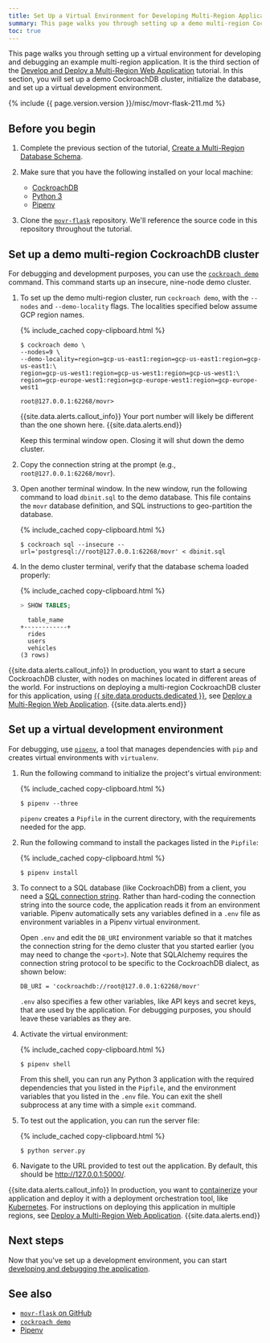 ```yaml
---
title: Set Up a Virtual Environment for Developing Multi-Region Applications
summary: This page walks you through setting up a demo multi-region CockroachDB cluster, and a virtual development environment.
toc: true
---
```


This page walks you through setting up a virtual environment for developing and debugging an example multi-region application. It is the third section of the [Develop and Deploy a Multi-Region Web Application](multi-region-overview.html) tutorial. In this section, you will set up a demo CockroachDB cluster, initialize the database, and set up a virtual development environment.

{% include {{ page.version.version }}/misc/movr-flask-211.md %}

## Before you begin

1. Complete the previous section of the tutorial, [Create a Multi-Region Database Schema](multi-region-database.html).

1. Make sure that you have the following installed on your local machine:
      - [CockroachDB](install-cockroachdb-mac.html)
      - [Python 3](https://www.python.org/downloads/)
      - [Pipenv](https://pipenv.readthedocs.io/en/latest/)

1. Clone the [`movr-flask`](https://github.com/cockroachlabs/movr-flask) repository. We'll reference the source code in this repository throughout the tutorial.

## Set up a demo multi-region CockroachDB cluster

For debugging and development purposes, you can use the [`cockroach demo`](cockroach-demo.html) command. This command starts up an insecure, nine-node demo cluster.

1. To set up the demo multi-region cluster, run `cockroach demo`, with the `--nodes` and `--demo-locality` flags. The localities specified below assume GCP region names.

    {% include_cached copy-clipboard.html %}
    ~~~ shell
    $ cockroach demo \
    --nodes=9 \
    --demo-locality=region=gcp-us-east1:region=gcp-us-east1:region=gcp-us-east1:\
    region=gcp-us-west1:region=gcp-us-west1:region=gcp-us-west1:\
    region=gcp-europe-west1:region=gcp-europe-west1:region=gcp-europe-west1
    ~~~

    ~~~
    root@127.0.0.1:62268/movr>
    ~~~

    {{site.data.alerts.callout_info}}
    Your port number will likely be different than the one shown here.
    {{site.data.alerts.end}}

    Keep this terminal window open. Closing it will shut down the demo cluster.

1. Copy the connection string at the prompt (e.g., `root@127.0.0.1:62268/movr`).

1. Open another terminal window. In the new window, run the following command to load `dbinit.sql` to the demo database. This file contains the `movr` database definition, and SQL instructions to geo-partition the database.

    {% include_cached copy-clipboard.html %}
    ~~~ shell
    $ cockroach sql --insecure --url='postgresql://root@127.0.0.1:62268/movr' < dbinit.sql
    ~~~


1. In the demo cluster terminal, verify that the database schema loaded properly:

    {% include_cached copy-clipboard.html %}
    ~~~ sql
    > SHOW TABLES;
    ~~~
    ~~~
      table_name
    +------------+
      rides
      users
      vehicles
    (3 rows)
    ~~~

{{site.data.alerts.callout_info}}
In production, you want to start a secure CockroachDB cluster, with nodes on machines located in different areas of the world. For instructions on deploying a multi-region CockroachDB cluster for this application, using [{{ site.data.products.dedicated }}](https://www.cockroachlabs.com/product/cockroachcloud/), see [Deploy a Multi-Region Web Application](multi-region-deployment.html).
{{site.data.alerts.end}}


## Set up a virtual development environment

For debugging, use [`pipenv`](https://docs.pipenv.org/), a tool that manages dependencies with `pip` and creates virtual environments with `virtualenv`.

1. Run the following command to initialize the project's virtual environment:

    {% include_cached copy-clipboard.html %}
    ~~~ shell
    $ pipenv --three
    ~~~

    `pipenv` creates a `Pipfile` in the current directory, with the requirements needed for the app.

1. Run the following command to install the packages listed in the `Pipfile`:

    {% include_cached copy-clipboard.html %}
    ~~~ shell
    $ pipenv install
    ~~~

1. To connect to a SQL database (like CockroachDB) from a client, you need a [SQL connection string](connection-parameters.html). Rather than hard-coding the connection string into the source code, the application reads it from an environment variable. Pipenv automatically sets any variables defined in a `.env` file as environment variables in a Pipenv virtual environment.

    Open `.env` and edit the `DB_URI` environment variable so that it matches the connection string for the demo cluster that you started earlier (you may need to change the `<port>`). Note that SQLAlchemy requires the connection string protocol to be specific to the CockroachDB dialect, as shown below:

    ~~~
    DB_URI = 'cockroachdb://root@127.0.0.1:62268/movr'
    ~~~

    `.env` also specifies a few other variables, like API keys and secret keys, that are used by the application. For debugging purposes, you should leave these variables as they are.

1. Activate the virtual environment:

    {% include_cached copy-clipboard.html %}
    ~~~ shell
    $ pipenv shell
    ~~~

    From this shell, you can run any Python 3 application with the required dependencies that you listed in the `Pipfile`, and the environment variables that you listed in the `.env` file. You can exit the shell subprocess at any time with a simple `exit` command.

1. To test out the application, you can run the server file:

    {% include_cached copy-clipboard.html %}
    ~~~ shell
    $ python server.py
    ~~~

1. Navigate to the URL provided to test out the application. By default, this should be http://127.0.0.1:5000/.

{{site.data.alerts.callout_info}}
In production, you want to [containerize](https://www.docker.com/resources/what-container) your application and deploy it with a deployment orchestration tool, like [Kubernetes](https://kubernetes.io/). For instructions on deploying this application in multiple regions, see [Deploy a Multi-Region Web Application](multi-region-deployment.html).
{{site.data.alerts.end}}

## Next steps

Now that you've set up a development environment, you can start [developing and debugging the application](multi-region-application.html).

## See also

- [`movr-flask` on GitHub](https://github.com/cockroachlabs/movr-flask)
- [`cockroach demo`](cockroach-demo.html)
- [Pipenv](https://pipenv.readthedocs.io/en/latest/)